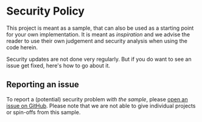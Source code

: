 # Security Policy

This project is meant as a sample, that can also be used as a starting point for your own implementation.
It is meant as _inspiration_ and we advise the reader to use their own judgement and security analysis when using the code herein.

Security updates are not done very regularly. But if you do want to see an issue get fixed, here's how to go about it.

## Reporting an issue

To report a (potential) security problem _with the sample_, please [open an issue on GitHub](https://github.com/jeroenheijmans/sample-angular-azure-devops/issues).
Please note that we are not able to give individual projects or spin-offs from this sample.
